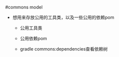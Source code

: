 #commons model
- 想用来存放公用的工具类，以及一些公用的依赖pom
    - 公用工具类
    - 公用依赖pom
    
    - gradle commons:dependencies查看依赖树

